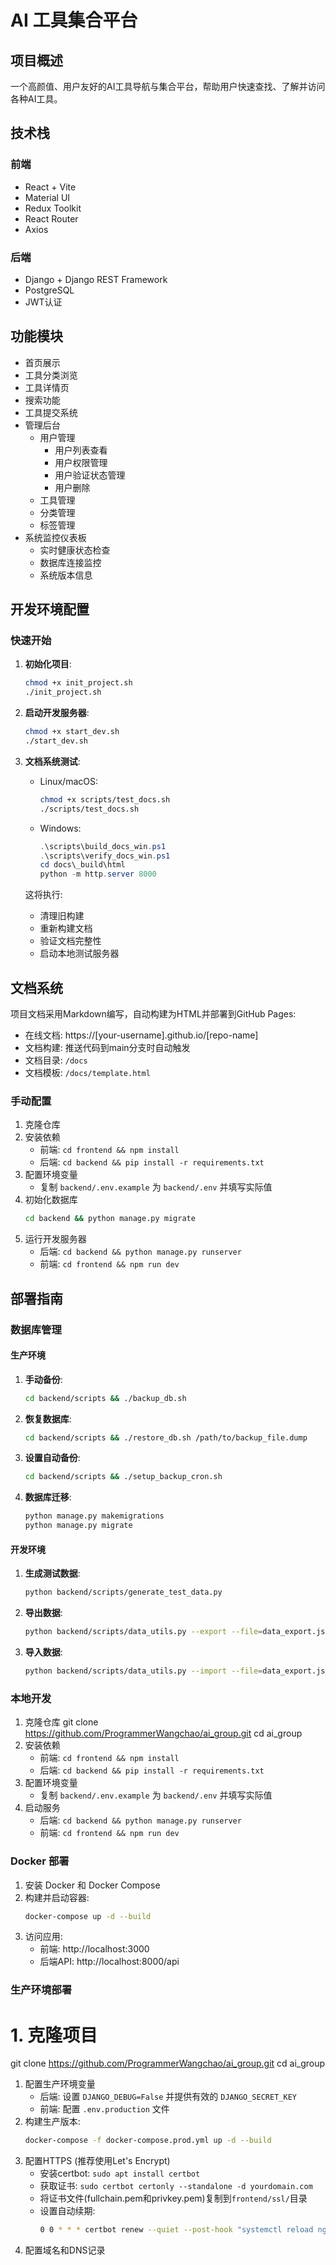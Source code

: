 
# AI 工具集合平台

## 项目概述
一个高颜值、用户友好的AI工具导航与集合平台，帮助用户快速查找、了解并访问各种AI工具。

## 技术栈
### 前端
- React + Vite
- Material UI
- Redux Toolkit
- React Router
- Axios

### 后端
- Django + Django REST Framework
- PostgreSQL
- JWT认证

## 功能模块
- 首页展示
- 工具分类浏览
- 工具详情页
- 搜索功能
- 工具提交系统
- 管理后台
  - 用户管理
    - 用户列表查看
    - 用户权限管理
    - 用户验证状态管理
    - 用户删除
  - 工具管理
  - 分类管理
  - 标签管理
- 系统监控仪表板
  - 实时健康状态检查
  - 数据库连接监控
  - 系统版本信息

## 开发环境配置

### 快速开始
1. **初始化项目**:
   ```bash
   chmod +x init_project.sh
   ./init_project.sh
   ```

2. **启动开发服务器**:
   ```bash
   chmod +x start_dev.sh
   ./start_dev.sh
   ```

3. **文档系统测试**:
   - Linux/macOS:
     ```bash
     chmod +x scripts/test_docs.sh
     ./scripts/test_docs.sh
     ```
   - Windows:
     ```powershell
     .\scripts\build_docs_win.ps1
     .\scripts\verify_docs_win.ps1
     cd docs\_build\html
     python -m http.server 8000
     ```
   这将执行:
   - 清理旧构建
   - 重新构建文档
   - 验证文档完整性
   - 启动本地测试服务器

## 文档系统
项目文档采用Markdown编写，自动构建为HTML并部署到GitHub Pages:
- 在线文档: https://[your-username].github.io/[repo-name]
- 文档构建: 推送代码到main分支时自动触发
- 文档目录: `/docs`
- 文档模板: `/docs/template.html`

### 手动配置
1. 克隆仓库
2. 安装依赖
   - 前端: `cd frontend && npm install`
   - 后端: `cd backend && pip install -r requirements.txt`
3. 配置环境变量
   - 复制 `backend/.env.example` 为 `backend/.env` 并填写实际值
4. 初始化数据库
   ```bash
   cd backend && python manage.py migrate
   ```
5. 运行开发服务器
   - 后端: `cd backend && python manage.py runserver`
   - 前端: `cd frontend && npm run dev`

## 部署指南

### 数据库管理

#### 生产环境
1. **手动备份**:
   ```bash
   cd backend/scripts && ./backup_db.sh
   ```

2. **恢复数据库**:
   ```bash
   cd backend/scripts && ./restore_db.sh /path/to/backup_file.dump
   ```

3. **设置自动备份**:
   ```bash
   cd backend/scripts && ./setup_backup_cron.sh
   ```

4. **数据库迁移**:
   ```bash
   python manage.py makemigrations
   python manage.py migrate
   ```

#### 开发环境
1. **生成测试数据**:
   ```bash
   python backend/scripts/generate_test_data.py
   ```

2. **导出数据**:
   ```bash
   python backend/scripts/data_utils.py --export --file=data_export.json
   ```

3. **导入数据**:
   ```bash
   python backend/scripts/data_utils.py --import --file=data_export.json
   ```

### 本地开发
1. 克隆仓库
   git clone https://github.com/ProgrammerWangchao/ai_group.git
   cd ai_group
2. 安装依赖
   - 前端: `cd frontend && npm install`
   - 后端: `cd backend && pip install -r requirements.txt`
3. 配置环境变量
   - 复制 `backend/.env.example` 为 `backend/.env` 并填写实际值
4. 启动服务
   - 后端: `cd backend && python manage.py runserver`
   - 前端: `cd frontend && npm run dev`

### Docker 部署
1. 安装 Docker 和 Docker Compose
2. 构建并启动容器:
   ```bash
   docker-compose up -d --build
   ```
3. 访问应用:
   - 前端: http://localhost:3000
   - 后端API: http://localhost:8000/api

### 生产环境部署
# 1. 克隆项目
git clone https://github.com/ProgrammerWangchao/ai_group.git
cd ai_group

1. 配置生产环境变量
   - 后端: 设置 `DJANGO_DEBUG=False` 并提供有效的 `DJANGO_SECRET_KEY`
   - 前端: 配置 `.env.production` 文件
2. 构建生产版本:
   ```bash
   docker-compose -f docker-compose.prod.yml up -d --build
   ```
3. 配置HTTPS (推荐使用Let's Encrypt)
   - 安装certbot: `sudo apt install certbot`
   - 获取证书: `sudo certbot certonly --standalone -d yourdomain.com`
   - 将证书文件(fullchain.pem和privkey.pem)复制到`frontend/ssl/`目录
   - 设置自动续期: 
     ```bash
     0 0 * * * certbot renew --quiet --post-hook "systemctl reload nginx"
     ```
4. 配置域名和DNS记录
